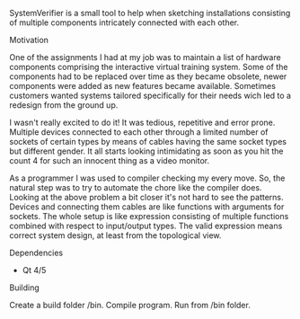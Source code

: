 SystemVerifier is a small tool to help when sketching installations consisting of multiple components intricately connected with each other.

Motivation

One of the assignments I had at my job was to maintain a list of hardware components comprising the interactive virtual training system. Some of the components had to be replaced over time as they became obsolete, newer components were added as new features became available. Sometimes customers wanted systems tailored specifically for their needs wich led to a redesign from the ground up.

I wasn't really excited to do it! It was tedious, repetitive and error prone. Multiple devices connected to each other through a limited number of sockets of certain types by means of cables having the same socket types but different gender. It all starts looking intimidating as soon as you hit the count 4 for such an innocent thing as a video monitor.

As a programmer I was used to compiler checking my every move. So, the natural step was to try to automate the chore like the compiler does. Looking at the above problem a bit closer it's not hard to see the patterns. Devices and connecting them cables are like functions with arguments for sockets. The whole setup is like expression consisting of multiple functions combined with respect to input/output types. The valid expression means correct system design, at least from the topological view.

Dependencies

- Qt 4/5
    
Building

Create a build folder /bin. Compile program. Run from /bin folder.
